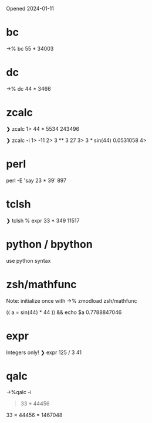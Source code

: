 Opened 2024-01-11



# bc
->% bc
55 * 34003

# dc
->% dc
44 * 3466


# zcalc
❯ zcalc
1> 44 * 5534
243496

❯ zcalc -i
1> -11
2> 3 ** 3
27
3> 3 * sin(44)
0.0531058
4>



# perl
perl -E 'say 23 * 39'
897



# tclsh
❯ tclsh
% expr 33 * 349
11517


# python / bpython

use python syntax

# zsh/mathfunc
Note: initialize once with ->% zmodload zsh/mathfunc

(( a = sin(44) * 44 )) && echo $a 
0.7788847046


# expr

Integers only!
❯ expr 125 / 3
41

# qalc

->%qalc -i
> 33 * 44456

  33 × 44456 = 1467048
